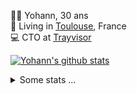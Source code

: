 <p>
  👨🏻 <bold>Yohann</bold>, 30 ans<br/>
  💼 Living in <a href="https://www.google.com/maps?q=toulouse">Toulouse</a>, France<br/>
  💻 CTO at <a href="https://trayvisor.com/">Trayvisor</a><br/>
</p>

<a href="https://github.com/anuraghazra/github-readme-stats"><img align="center" src="https://github-readme-stats-dviw-8taegaswk-yohann84ls-projects.vercel.app//api?username=yohann84L&show_icons=true&include_all_commits=true" alt="Yohann's github stats" /> </a>


<details>
  <summary>Some stats ...</summary><br/>
  

<!--START_SECTION:waka-->
![Code Time](http://img.shields.io/badge/Code%20Time-1%2C263%20hrs%2050%20mins-blue)

![Profile Views](http://img.shields.io/badge/Profile%20Views-0-blue)

**🐱 My GitHub Data** 

> 📦 441.0 kB Used in GitHub's Storage 
 > 
> 🚫 Not Opted to Hire
 > 
> 📜 26 Public Repositories 
 > 
> 🔑 21 Private Repositories 
 > 
**I'm an Early 🐤** 

```text
🌞 Morning                27393 commits       ███████░░░░░░░░░░░░░░░░░░   29.56 % 
🌆 Daytime                53720 commits       ██████████████░░░░░░░░░░░   57.96 % 
🌃 Evening                11429 commits       ███░░░░░░░░░░░░░░░░░░░░░░   12.33 % 
🌙 Night                  142 commits         ░░░░░░░░░░░░░░░░░░░░░░░░░   00.15 % 
```
📅 **I'm Most Productive on Wednesday** 

```text
Monday                   17886 commits       █████░░░░░░░░░░░░░░░░░░░░   19.30 % 
Tuesday                  17415 commits       █████░░░░░░░░░░░░░░░░░░░░   18.79 % 
Wednesday                18945 commits       █████░░░░░░░░░░░░░░░░░░░░   20.44 % 
Thursday                 18775 commits       █████░░░░░░░░░░░░░░░░░░░░   20.26 % 
Friday                   17944 commits       █████░░░░░░░░░░░░░░░░░░░░   19.36 % 
Saturday                 672 commits         ░░░░░░░░░░░░░░░░░░░░░░░░░   00.73 % 
Sunday                   1047 commits        ░░░░░░░░░░░░░░░░░░░░░░░░░   01.13 % 
```


📊 **This Week I Spent My Time On** 

```text
🕑︎ Time Zone: Europe/Paris

💬 Programming Languages: 
Image (svg)              9 hrs 59 mins       █████████████████░░░░░░░░   66.66 % 
Other                    2 hrs 42 mins       █████░░░░░░░░░░░░░░░░░░░░   18.07 % 
HTTP Request             2 hrs 17 mins       ████░░░░░░░░░░░░░░░░░░░░░   15.27 % 

🔥 Editors: 
Zed                      14 hrs 34 mins      ████████████████████████░   97.17 % 
Postman                  25 mins             █░░░░░░░░░░░░░░░░░░░░░░░░   02.83 % 

💻 Operating System: 
Mac                      15 hrs              █████████████████████████   100.00 % 
```

**I Mostly Code in Python** 

```text
Python                   26 repos            ██████████████░░░░░░░░░░░   54.17 % 
Jupyter Notebook         4 repos             ██░░░░░░░░░░░░░░░░░░░░░░░   08.33 % 
JavaScript               3 repos             ██░░░░░░░░░░░░░░░░░░░░░░░   06.25 % 
HTML                     2 repos             █░░░░░░░░░░░░░░░░░░░░░░░░   04.17 % 
Shell                    1 repo              █░░░░░░░░░░░░░░░░░░░░░░░░   02.08 % 
```




 Last Updated on 15/06/2025 00:50:25 UTC
<!--END_SECTION:waka-->
